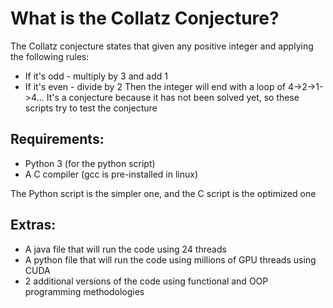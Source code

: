 # What is the Collatz Conjecture?

The Collatz conjecture states that given any positive integer and applying the following rules:
- If it's odd - multiply by 3 and add 1
- If it's even - divide by 2
Then the integer will end with a loop of 4->2->1->4...
It's a conjecture because it has not been solved yet, so these scripts try to test the conjecture

## Requirements:
- Python 3 (for the python script)
- A C compiler (gcc is pre-installed in linux)

The Python script is the simpler one, and the C script is the optimized one

## Extras:
- A java file that will run the code using 24 threads
- A python file that will run the code using millions of GPU threads using CUDA
- 2 additional versions of the code using functional and OOP programming methodologies
